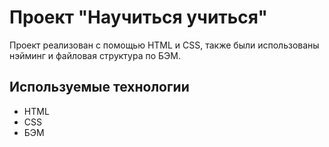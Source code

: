 # Проект "Научиться учиться"

Проект реализован с помощью HTML и CSS, также были использованы нэйминг и файловая структура по БЭМ.

## Используемые технологии
  * HTML
  * CSS
  * БЭМ

